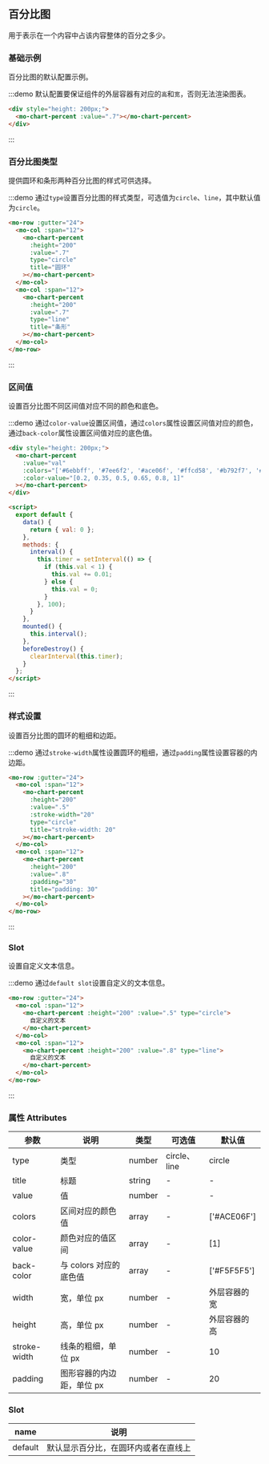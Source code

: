 ## 百分比图

用于表示在一个内容中占该内容整体的百分之多少。

### 基础示例

百分比图的默认配置示例。

:::demo 默认配置要保证组件的外层容器有对应的`高`和`宽`，否则无法渲染图表。

```html
<div style="height: 200px;">
  <mo-chart-percent :value=".7"></mo-chart-percent>
</div>
```

:::

### 百分比图类型

提供圆环和条形两种百分比图的样式可供选择。

:::demo 通过`type`设置百分比图的样式类型，可选值为`circle`、`line`，其中默认值为`circle`。

```html
<mo-row :gutter="24">
  <mo-col :span="12">
    <mo-chart-percent
      :height="200"
      :value=".7"
      type="circle"
      title="圆环"
    ></mo-chart-percent>
  </mo-col>
  <mo-col :span="12">
    <mo-chart-percent
      :height="200"
      :value=".7"
      type="line"
      title="条形"
    ></mo-chart-percent>
  </mo-col>
</mo-row>
```

:::

### 区间值

设置百分比图不同区间值对应不同的颜色和底色。

:::demo 通过`color-value`设置区间值，通过`colors`属性设置区间值对应的颜色，通过`back-color`属性设置区间值对应的底色值。

```html
<div style="height: 200px;">
  <mo-chart-percent
    :value="val"
    :colors="['#6ebbff', '#7ee6f2', '#ace06f', '#ffcd58', '#b792f7', '#ff7348']"
    :color-value="[0.2, 0.35, 0.5, 0.65, 0.8, 1]"
  ></mo-chart-percent>
</div>

<script>
  export default {
    data() {
      return { val: 0 };
    },
    methods: {
      interval() {
        this.timer = setInterval(() => {
          if (this.val < 1) {
            this.val += 0.01;
          } else {
            this.val = 0;
          }
        }, 100);
      }
    },
    mounted() {
      this.interval();
    },
    beforeDestroy() {
      clearInterval(this.timer);
    }
  };
</script>
```

:::

### 样式设置

设置百分比图的圆环的粗细和边距。

:::demo 通过`stroke-width`属性设置圆环的粗细，通过`padding`属性设置容器的内边距。

```html
<mo-row :gutter="24">
  <mo-col :span="12">
    <mo-chart-percent
      :height="200"
      :value=".5"
      :stroke-width="20"
      type="circle"
      title="stroke-width: 20"
    ></mo-chart-percent>
  </mo-col>
  <mo-col :span="12">
    <mo-chart-percent
      :height="200"
      :value=".8"
      :padding="30"
      title="padding: 30"
    ></mo-chart-percent>
  </mo-col>
</mo-row>
```

:::

### Slot

设置自定义文本信息。

:::demo 通过`default slot`设置自定义的文本信息。

```html
<mo-row :gutter="24">
  <mo-col :span="12">
    <mo-chart-percent :height="200" :value=".5" type="circle">
      自定义的文本
    </mo-chart-percent>
  </mo-col>
  <mo-col :span="12">
    <mo-chart-percent :height="200" :value=".8" type="line">
      自定义的文本
    </mo-chart-percent>
  </mo-col>
</mo-row>
```

:::

### 属性 Attributes

| 参数         | 说明                      | 类型   | 可选值       | 默认值       |
| ------------ | ------------------------- | ------ | ------------ | ------------ |
| type         | 类型                      | number | circle、line | circle       |
| title        | 标题                      | string | -            | -            |
| value        | 值                        | number | -            | -            |
| colors       | 区间对应的颜色值          | array  | -            | ['#ACE06F']  |
| color-value  | 颜色对应的值区间          | array  | -            | [1]          |
| back-color   | 与 colors 对应的底色值    | array  | -            | ['#F5F5F5']  |
| width        | 宽，单位 px               | number | -            | 外层容器的宽 |
| height       | 高，单位 px               | number | -            | 外层容器的高 |
| stroke-width | 线条的粗细，单位 px       | number | -            | 10           |
| padding      | 图形容器的内边距，单位 px | number | -            | 20           |

### Slot

| name    | 说明                                 |
| ------- | ------------------------------------ |
| default | 默认显示百分比，在圆环内或者在直线上 |
